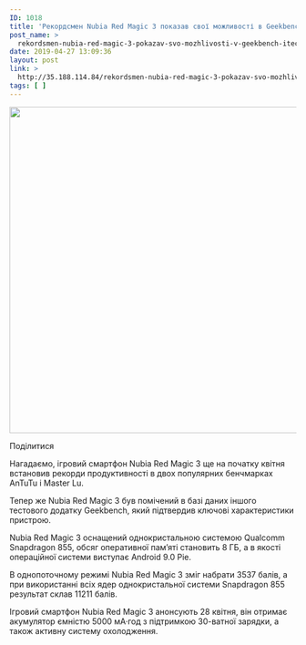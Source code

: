 ```yaml
---
ID: 1018
title: 'Рекордсмен Nubia Red Magic 3 показав свої можливості в Geekbench &#8212; iTechua &#8212; новини, гаджети, технології'
post_name: >
  rekordsmen-nubia-red-magic-3-pokazav-svo-mozhlivosti-v-geekbench-itechua-novini-gadzheti-tehnologi
date: 2019-04-27 13:09:36
layout: post
link: >
  http://35.188.114.84/rekordsmen-nubia-red-magic-3-pokazav-svo-mozhlivosti-v-geekbench-itechua-novini-gadzheti-tehnologi/
tags: [ ]
---
```

 <div class="td-post-content" readability="57">
<div class="td-post-featured-image"><a href="https://itechua.com/wp-content/uploads/2019/04/crop-8.jpg" data-caption><img width="696" height="573" class="entry-thumb td-modal-image" src="https://itechua.com/wp-content/uploads/2019/04/crop-8-696x573.jpg" srcset="https://itechua.com/wp-content/uploads/2019/04/crop-8-696x573.jpg 696w, https://itechua.com/wp-content/uploads/2019/04/crop-8-300x247.jpg 300w, https://itechua.com/wp-content/uploads/2019/04/crop-8-510x420.jpg 510w, https://itechua.com/wp-content/uploads/2019/04/crop-8.jpg 729w" sizes="(max-width: 696px) 100vw, 696px" alt title="crop"></a></div> <div data-wpusb-component="buttons-section">
<div class="wpusb wpusb-square-plus" id="wpusb-container-square-plus" data-element-url="https%3A%2F%2Fitechua.com%2Fsmartphones%2F59610" data-element-title="%D0%A0%D0%B5%D0%BA%D0%BE%D1%80%D0%B4%D1%81%D0%BC%D0%B5%D0%BD%20Nubia%20Red%20Magic%203%20%D0%BF%D0%BE%D0%BA%D0%B0%D0%B7%D0%B0%D0%B2%20%D1%81%D0%B2%D0%BE%D1%97%20%D0%BC%D0%BE%D0%B6%D0%BB%D0%B8%D0%B2%D0%BE%D1%81%D1%82%D1%96%20%D0%B2%20Geekbench" data-attr-reference="59610" data-attr-nonce="a1aaa99a59" data-is-term="0" data-disabled-share-counts="1" data-wpusb-component="counter-social-share">
<p><span>Поділитися</span></p> </div> </div> <p>Нагадаємо, ігровий смартфон Nubia Red Magic 3 ще на початку квітня встановив рекорди продуктивності в двох популярних бенчмарках AnTuTu і Master Lu.</p>
<p>Тепер же Nubia Red Magic 3 був помічений в базі даних іншого тестового додатку Geekbench, який підтвердив ключові характеристики пристрою.</p>
<p>Nubia Red Magic 3 оснащений однокристальною системою Qualcomm Snapdragon 855, обсяг оперативної пам’яті становить 8 ГБ, а в якості операційної системи виступає Android 9.0 Pie.</p>
<p>В однопоточному режимі Nubia Red Magic 3 зміг набрати 3537 балів, а при використанні всіх ядер однокристальної системи Snapdragon 855 результат склав 11211 балів.</p>
<p>Ігровий смартфон Nubia Red Magic 3 анонсують 28 квітня, він отримає акумулятор ємністю 5000 мА·год з підтримкою 30-ватної зарядки, а також активну систему охолодження.</p> </div>
<footer> </footer> 